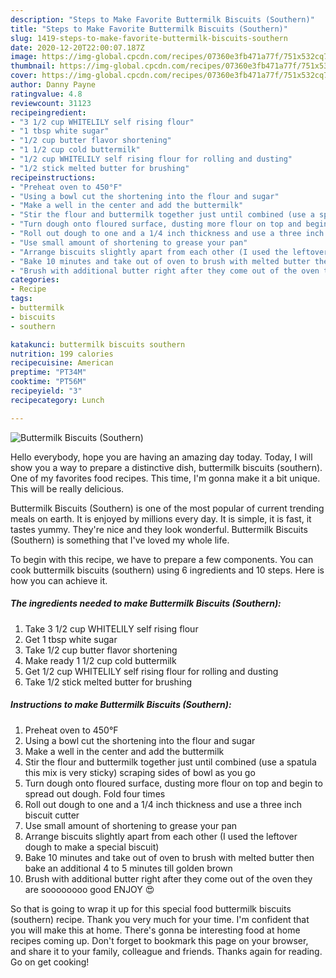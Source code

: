 ```yaml
---
description: "Steps to Make Favorite Buttermilk Biscuits (Southern)"
title: "Steps to Make Favorite Buttermilk Biscuits (Southern)"
slug: 1419-steps-to-make-favorite-buttermilk-biscuits-southern
date: 2020-12-20T22:00:07.187Z
image: https://img-global.cpcdn.com/recipes/07360e3fb471a77f/751x532cq70/buttermilk-biscuits-southern-recipe-main-photo.jpg
thumbnail: https://img-global.cpcdn.com/recipes/07360e3fb471a77f/751x532cq70/buttermilk-biscuits-southern-recipe-main-photo.jpg
cover: https://img-global.cpcdn.com/recipes/07360e3fb471a77f/751x532cq70/buttermilk-biscuits-southern-recipe-main-photo.jpg
author: Danny Payne
ratingvalue: 4.8
reviewcount: 31123
recipeingredient:
- "3 1/2 cup WHITELILY self rising flour"
- "1 tbsp white sugar"
- "1/2 cup butter flavor shortening"
- "1 1/2 cup cold buttermilk"
- "1/2 cup WHITELILY self rising flour for rolling and dusting"
- "1/2 stick melted butter for brushing"
recipeinstructions:
- "Preheat oven to 450°F"
- "Using a bowl cut the shortening into the flour and sugar"
- "Make a well in the center and add the buttermilk"
- "Stir the flour and buttermilk together just until combined (use a spatula this mix is very sticky) scraping sides of bowl as you go"
- "Turn dough onto floured surface, dusting more flour on top and begin to spread out dough. Fold four times"
- "Roll out dough to one and a 1/4 inch thickness and use a three inch biscuit cutter"
- "Use small amount of shortening to grease your pan"
- "Arrange biscuits slightly apart from each other (I used the leftover dough to make a special biscuit)"
- "Bake 10 minutes and take out of oven to brush with melted butter then bake an additional 4 to 5 minutes till golden brown"
- "Brush with additional butter right after they come out of the oven they are soooooooo good ENJOY 😍"
categories:
- Recipe
tags:
- buttermilk
- biscuits
- southern

katakunci: buttermilk biscuits southern 
nutrition: 199 calories
recipecuisine: American
preptime: "PT34M"
cooktime: "PT56M"
recipeyield: "3"
recipecategory: Lunch

---
```



![Buttermilk Biscuits (Southern)](https://img-global.cpcdn.com/recipes/07360e3fb471a77f/751x532cq70/buttermilk-biscuits-southern-recipe-main-photo.jpg)

Hello everybody, hope you are having an amazing day today. Today, I will show you a way to prepare a distinctive dish, buttermilk biscuits (southern). One of my favorites food recipes. This time, I'm gonna make it a bit unique. This will be really delicious.

Buttermilk Biscuits (Southern) is one of the most popular of current trending meals on earth. It is enjoyed by millions every day. It is simple, it is fast, it tastes yummy. They're nice and they look wonderful. Buttermilk Biscuits (Southern) is something that I've loved my whole life.




To begin with this recipe, we have to prepare a few components. You can cook buttermilk biscuits (southern) using 6 ingredients and 10 steps. Here is how you can achieve it.

<!--inarticleads1-->

##### The ingredients needed to make Buttermilk Biscuits (Southern):

1. Take 3 1/2 cup WHITELILY self rising flour
1. Get 1 tbsp white sugar
1. Take 1/2 cup butter flavor shortening
1. Make ready 1 1/2 cup cold buttermilk
1. Get 1/2 cup WHITELILY self rising flour for rolling and dusting
1. Take 1/2 stick melted butter for brushing




<!--inarticleads2-->

##### Instructions to make Buttermilk Biscuits (Southern):

1. Preheat oven to 450°F
1. Using a bowl cut the shortening into the flour and sugar
1. Make a well in the center and add the buttermilk
1. Stir the flour and buttermilk together just until combined (use a spatula this mix is very sticky) scraping sides of bowl as you go
1. Turn dough onto floured surface, dusting more flour on top and begin to spread out dough. Fold four times
1. Roll out dough to one and a 1/4 inch thickness and use a three inch biscuit cutter
1. Use small amount of shortening to grease your pan
1. Arrange biscuits slightly apart from each other (I used the leftover dough to make a special biscuit)
1. Bake 10 minutes and take out of oven to brush with melted butter then bake an additional 4 to 5 minutes till golden brown
1. Brush with additional butter right after they come out of the oven they are soooooooo good ENJOY 😍




So that is going to wrap it up for this special food buttermilk biscuits (southern) recipe. Thank you very much for your time. I'm confident that you will make this at home. There's gonna be interesting food at home recipes coming up. Don't forget to bookmark this page on your browser, and share it to your family, colleague and friends. Thanks again for reading. Go on get cooking!
